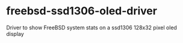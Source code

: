 # freebsd-ssd1306-oled-driver
Driver to show FreeBSD system stats on a ssd1306 128x32 pixel oled display
